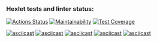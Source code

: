 ### Hexlet tests and linter status:
[![Actions Status](https://github.com/AlekseyRusakoffff/frontend-project-44/workflows/hexlet-check/badge.svg)](https://github.com/AlekseyRusakoffff/frontend-project-44/actions)
[![Maintainability](https://api.codeclimate.com/v1/badges/a73436b05afe6f8881c2/maintainability)](https://codeclimate.com/github/AlekseyRusakoffff/frontend-project-44/maintainability)
[![Test Coverage](https://api.codeclimate.com/v1/badges/a73436b05afe6f8881c2/test_coverage)](https://codeclimate.com/github/AlekseyRusakoffff/frontend-project-44/test_coverage)

[![asciicast](https://asciinema.org/a/587046.svg)](https://asciinema.org/a/587046)
[![asciicast](https://asciinema.org/a/590132.svg)](https://asciinema.org/a/590132)
[![asciicast](https://asciinema.org/a/599188.svg)](https://asciinema.org/a/599188)
[![asciicast](https://asciinema.org/a/599965.svg)](https://asciinema.org/a/599965)
[![asciicast](https://asciinema.org/a/600073.svg)](https://asciinema.org/a/600073)